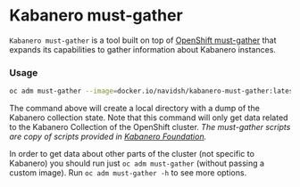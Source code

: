 # Kabanero must-gather

`Kabanero must-gather` is a tool built on top of [OpenShift must-gather](https://github.com/openshift/must-gather) that expands its capabilities to gather information about Kabanero instances.

### Usage
```sh
oc adm must-gather --image=docker.io/navidsh/kabanero-must-gather:latest
```

The command above will create a local directory with a dump of the Kabanero collection state. Note that this command will only get data related to the Kabanero Collection of the OpenShift cluster. _The must-gather scripts are copy of scripts provided in [Kabanero Foundation](https://github.com/kabanero-io/kabanero-foundation)._

In order to get data about other parts of the cluster (not specific to Kabanero) you should run just `oc adm must-gather` (without passing a custom image). Run `oc adm must-gather -h` to see more options.